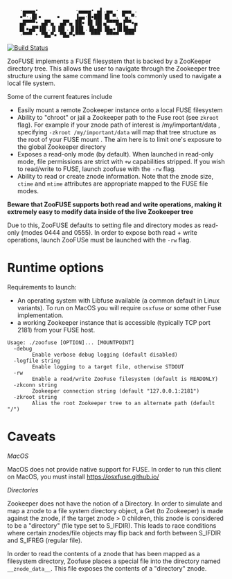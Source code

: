 
```
	·▄▄▄▄•            ·▄▄▄▄• ▄▌.▄▄ · ▄▄▄ .
	▪▀·.█▌▪     ▪     ▐▄▄·█▪██▌▐█ ▀. ▀▄.▀·
	▄█▀▀▀• ▄█▀▄  ▄█▀▄ ██▪ █▌▐█▌▄▀▀▀█▄▐▀▀▪▄
	█▌▪▄█▀▐█▌.▐▌▐█▌.▐▌██▌.▐█▄█▌▐█▄▪▐█▐█▄▄▌
	·▀▀▀ • ▀█▄▀▪ ▀█▄▀▪▀▀▀  ▀▀▀  ▀▀▀▀  ▀▀▀ 
```
[![Build Status](https://travis-ci.com/jesseward/zoofuse.svg?token=CStMxikntB3yCXtypKsx&branch=master)](https://travis-ci.com/jesseward/zoofuse)


ZooFUSE implements a FUSE filesystem that is backed by a ZooKeeper directory tree. This allows the user to navigate through the Zookeeper tree structure using the same command line tools commonly used to navigate a local file system.

Some of the current features include

* Easily mount a remote Zookeeper instance onto a local FUSE filesystem
* Ability to "chroot" or jail a Zookeeper path to the Fuse root (see `zkroot` flag). For example if your znode path of interest is /my/important/data , specifying `-zkroot /my/important/data` will map that tree structure as the root of your FUSE mount . The aim here is to limit one's exposure to the global Zookeeper directory
* Exposes a read-only mode (by default). When launched in read-only mode, file permissions are strict with `+w` capabilities stripped. If you wish to read/write to FUSE, launch zoofuse with the `-rw` flag.
* Ability to read or create znode information. Note that the znode size, `ctime` and `mtime` attributes are appropriate mapped to the FUSE file modes.

**Beware that ZooFUSE supports both read and write operations, making it extremely easy to modify data inside of the  live Zookeeper tree**

Due to this, ZooFUSE defaults to setting file and directory modes as read-only (modes 0444 and 0555). In order to expose both read + write operations, launch ZooFUSe must be launched with the `-rw` flag.

Runtime options
==========
Requirements to launch: 
* An operating system with Libfuse available (a common default in Linux variants). To run on MacOS you will require `osxfuse` or some other Fuse implementation.
* a working Zookeeper instance that is accessible (typically TCP port 2181) from your FUSE host.

```
Usage: ./zoofuse [OPTION]... [MOUNTPOINT]
  -debug
        Enable verbose debug logging (default disabled)
  -logfile string
        Enable logging to a target file, otherwise STDOUT
  -rw
        Enable a read/write ZooFuse filesystem (default is READONLY)
  -zkconn string
        Zookeeper connection string (default "127.0.0.1:2181")
  -zkroot string
        Alias the root Zookeeper tree to an alternate path (default "/")
```

Caveats
=======

*MacOS*

MacOS does not provide native support for FUSE. In order to run this client on MacOS, you must install https://osxfuse.github.io/ 

*Directories*

Zookeeper does not have the notion of a Directory. In order to simulate and map a znode to a file system directory object, a Get (to Zookeeper) is made against the znode, if the target znode > 0 children, this znode is considered to be a "directory" (file type  set to S_IFDIR). This leads to race conditions where certain znodes/file objects may flip back and forth between S_IFDIR and S_IFREG (regular file).

In order to read the contents of a znode that has been mapped as a filesystem directory, Zoofuse places a special file into the directory named `__znode_data__`. This file exposes the contents of a "directory" znode.
